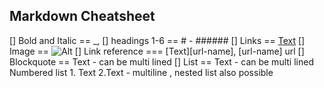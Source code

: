 ## Markdown Cheatsheet
[] Bold and Italic == _, 
[] headings 1-6 ==  # - ######
[] Links == [Text](URL)
[] Image == ![Alt](URL)
[] Link reference === [Text][url-name], [url-name] url
[] Blockquote == Text - can be multi lined
[] List ==  Text - can be multi lined  Numbered list 1. Text 2.Text - multiline , nested list also possible